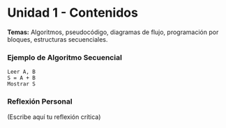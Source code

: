 # Unidad 1 - Contenidos

**Temas:** Algoritmos, pseudocódigo, diagramas de flujo, programación por bloques, estructuras secuenciales.

### Ejemplo de Algoritmo Secuencial
```
Leer A, B
S = A + B
Mostrar S
```

### Reflexión Personal
(Escribe aquí tu reflexión crítica)
